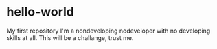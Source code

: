 # hello-world
My first repository
I'm a nondeveloping nodeveloper with no developing skills at all. This will be a challange, trust me.
